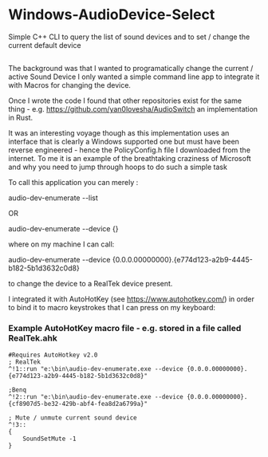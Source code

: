 # Windows-AudioDevice-Select
Simple C++ CLI to query the list of sound devices and to set / change the current default device

##
The background was that I wanted to programatically change the current / active Sound Device
I only wanted a simple command line app to integrate it with Macros for changing the device.

Once I wrote the code I found that other repositories exist for the same thing - e.g. https://github.com/yan0lovesha/AudioSwitch an implementation in Rust.

It was an interesting voyage though as this implementation uses an interface that is clearly a Windows supported one but must have been reverse engineered - hence the PolicyConfig.h file I downloaded from the internet. To me it is an example of the breathtaking craziness of Microsoft and why you need to jump through hoops to do such a simple task

To call this application you can merely :

audio-dev-enumerate --list

OR 

audio-dev-enumerate --device {}

where on my machine I can call:

audio-dev-enumerate --device {0.0.0.00000000}.{e774d123-a2b9-4445-b182-5b1d3632c0d8}

to change the device to a RealTek device present.


I integrated it with AutoHotKey (see https://www.autohotkey.com/) in order to bind it to macro keystrokes that I can press on my keyboard:

### Example AutoHotKey macro file - e.g. stored in a file called RealTek.ahk
    
    #Requires AutoHotkey v2.0
    ; RealTek
    ^!1::run "e:\bin\audio-dev-enumerate.exe --device {0.0.0.00000000}.{e774d123-a2b9-4445-b182-5b1d3632c0d8}"
    
    ;Benq
    ^!2::run "e:\bin\audio-dev-enumerate.exe --device {0.0.0.00000000}.{cf8907d5-be32-429b-abf4-fea8d2a6799a}"

    ; Mute / unmute current sound device
    ^!3::
    {
        SoundSetMute -1
    }
